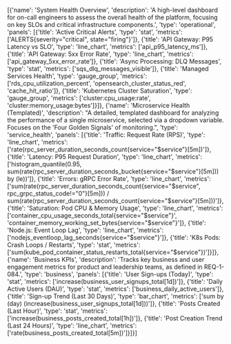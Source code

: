 [{'name': 'System Health Overview', 'description': 'A high-level dashboard for on-call engineers to assess the overall health of the platform, focusing on key SLOs and critical infrastructure components.', 'type': 'operational', 'panels': [{'title': 'Active Critical Alerts', 'type': 'stat', 'metrics': ['ALERTS{severity="critical", state="firing"}']}, {'title': 'API Gateway: P95 Latency vs SLO', 'type': 'line_chart', 'metrics': ['api_p95_latency_ms']}, {'title': 'API Gateway: 5xx Error Rate', 'type': 'line_chart', 'metrics': ['api_gateway_5xx_error_rate']}, {'title': 'Async Processing: DLQ Messages', 'type': 'stat', 'metrics': ['sqs_dlq_messages_visible']}, {'title': 'Managed Services Health', 'type': 'gauge_group', 'metrics': ['rds_cpu_utilization_percent', 'opensearch_cluster_status_red', 'cache_hit_ratio']}, {'title': 'Kubernetes Cluster Saturation', 'type': 'gauge_group', 'metrics': ['cluster:cpu_usage:rate', 'cluster:memory_usage:bytes']}]}, {'name': 'Microservice Health (Templated)', 'description': "A detailed, templated dashboard for analyzing the performance of a single microservice, selected via a dropdown variable. Focuses on the 'Four Golden Signals' of monitoring.", 'type': 'service_health', 'panels': [{'title': 'Traffic: Request Rate (RPS)', 'type': 'line_chart', 'metrics': ['rate(rpc_server_duration_seconds_count{service="$service"}[5m])']}, {'title': 'Latency: P95 Request Duration', 'type': 'line_chart', 'metrics': ['histogram_quantile(0.95, sum(rate(rpc_server_duration_seconds_bucket{service="$service"}[5m])) by (le))']}, {'title': 'Errors: gRPC Error Rate', 'type': 'line_chart', 'metrics': ['sum(rate(rpc_server_duration_seconds_count{service="$service", rpc_grpc_status_code!="0"}[5m])) / sum(rate(rpc_server_duration_seconds_count{service="$service"}[5m]))']}, {'title': 'Saturation: Pod CPU & Memory Usage', 'type': 'line_chart', 'metrics': ['container_cpu_usage_seconds_total{service="$service"}', 'container_memory_working_set_bytes{service="$service"}']}, {'title': 'Node.js: Event Loop Lag', 'type': 'line_chart', 'metrics': ['nodejs_eventloop_lag_seconds{service="$service"}']}, {'title': 'K8s Pods: Crash Loops / Restarts', 'type': 'stat', 'metrics': ['sum(kube_pod_container_status_restarts_total{service="$service"})']}]}, {'name': 'Business KPIs', 'description': 'Tracks key business and user engagement metrics for product and leadership teams, as defined in REQ-1-084.', 'type': 'business', 'panels': [{'title': 'User Sign-ups (Today)', 'type': 'stat', 'metrics': ['increase(business_user_signups_total[1d])']}, {'title': 'Daily Active Users (DAU)', 'type': 'stat', 'metrics': ['business_daily_active_users']}, {'title': 'Sign-up Trend (Last 30 Days)', 'type': 'bar_chart', 'metrics': ['sum by (day) (increase(business_user_signups_total[1d]))']}, {'title': 'Posts Created (Last Hour)', 'type': 'stat', 'metrics': ['increase(business_posts_created_total[1h])']}, {'title': 'Post Creation Trend (Last 24 Hours)', 'type': 'line_chart', 'metrics': ['rate(business_posts_created_total[5m])']}]}]

